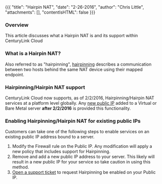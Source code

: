 {{{
  "title": "Hairpin NAT",
  "date": "2-26-2016",
  "author": "Chris Little",
  "attachments": [],
  "contentIsHTML": false
}}}

### Overview
This article discusses what a Hairpin NAT is and its support within CenturyLink Cloud

### What is a Hairpin NAT?
Also referred to as "hairpinning", [hairpinning](//en.wikipedia.org/wiki/Hairpinning) describes a communication between two hosts behind the same NAT device using their mapped endpoint.

### Hairpinning/Hairpin NAT support
CenturyLink Cloud now supports, as of 2/2/2016, Hairpinning/Hairpin NAT services at a platform level globally. Any [new public IP](../Network/how-to-add-public-ip-to-virtual-machine.md) added to a Virtual or Bare Metal server **after 2/2/2016** is provided this functionality.

### Enabling Hairpinning/Hairpin NAT for existing public IPs
Customers can take one of the following steps to enable services on an existing public IP address bound to a server.

  1. Modify the Firewall rule on the Public IP.  Any modification will apply a new policy that includes support for Hairpinning.
  2. Remove and add a new public IP address to your server.  This likely will result in a new public IP for your service so take caution in using this method.
  3. [Open a support ticket](../Support/how-do-i-report-a-support-issue.md) to request Hairpinning be enabled on your Public IP.  
